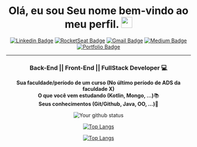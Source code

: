 <h1 align="center"> Olá, eu sou <strong>Seu nome</strong> bem-vindo ao meu perfil.
<img src="https://media.giphy.com/media/hvRJCLFzcasrR4ia7z/giphy.gif" width="30px"></h1>

<div align="center">
  
[![Linkedin Badge](https://img.shields.io/badge/-Linkedin-6633cc?style=flat-square&logo=Linkedin&logoColor=white&color=black&link=SEU-LINKEDIN-AQUI)](SEU-LINKEDIN-AQUI)
[![RocketSeat Badge](https://img.shields.io/badge/-RocketSeat-6633cc?style=flat-square&logo=Polymer-Project&logoColor=white&color=black&link=SUA-ROCKETSEAT-AQUI)](SUA-ROCKETSEAT-AQUI)
[![Gmail Badge](https://img.shields.io/badge/-Gmail-c14438?style=flat-square&logo=Gmail&color=black&logoColor=white&link=mailto:SEU-EMAIL-AQUI)](mailto:SEU-EMAIL-AQUI)
[![Medium Badge](https://img.shields.io/badge/-Medium-6633cc?style=flat-square&logo=Elixir&color=black&link=SEU-MEDIUM-AQUI)](SEU-MEDIUM-AQUI)
[![Portfolio Badge](https://img.shields.io/badge/-Portfólio-6633cc?style=flat-square&logo=DTube&logoColor=white&color=black&link=SEU-PORTFOLIO-AQUI)](SEU-PORTFOLIO-AQUI)

</div>

<hr>

<h3 align="center"><strong>Back-End || Front-End || FullStack </strong> Developer 💻</h3>

<p align="center">
  <strong>Sua faculdade/período de um curso (No último período de ADS da faculdade X) </strong><br>
  <strong>O que você vem estudando (Kotlin, Mongo, ...)</strong>📚<br>
  <strong>Seus conhecimentos (Git/Github, Java, OO, ...)</strong>🚀<br>
</p>

<div align="center">

![Your github status](https://github-readme-stats.vercel.app/api?username=Duduxs&show_icons=true&theme=dark)

[![Top Langs](https://github-readme-stats.vercel.app/api/top-langs/?username=Duduxs&layout=compact&theme=dark)](https://github.com/felipecastrosales/github-readme-stats)


[![Top Langs](https://github-readme-stats.vercel.app/api/top-langs/?username=Duduxs&layout=compact&theme=dark)](https://github.com/felipecastrosales/github-readme-stats)

  </div>



